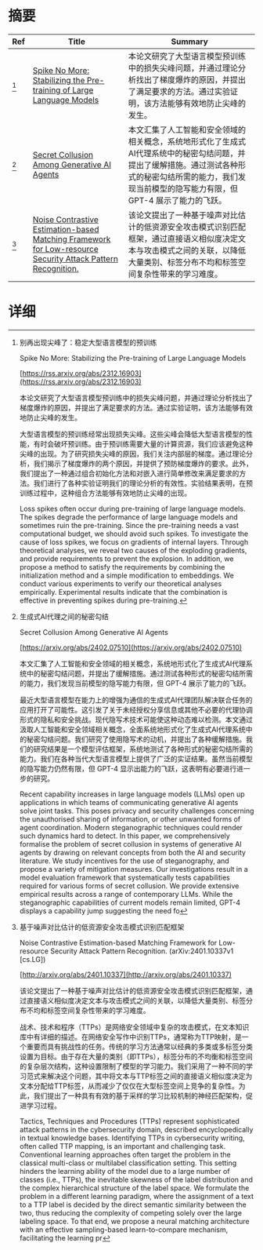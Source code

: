 # 摘要

| Ref | Title | Summary |
| --- | --- | --- |
| [^1] | [Spike No More: Stabilizing the Pre-training of Large Language Models](https://rss.arxiv.org/abs/2312.16903) | 本论文研究了大型语言模型预训练中的损失尖峰问题，并通过理论分析找出了梯度爆炸的原因，并提出了满足要求的方法。通过实验证明，该方法能够有效地防止尖峰的发生。 |
| [^2] | [Secret Collusion Among Generative AI Agents](https://arxiv.org/abs/2402.07510) | 本文汇集了人工智能和安全领域的相关概念，系统地形式化了生成式AI代理系统中的秘密勾结问题，并提出了缓解措施。通过测试各种形式的秘密勾结所需的能力，我们发现当前模型的隐写能力有限，但 GPT-4 展示了能力的飞跃。 |
| [^3] | [Noise Contrastive Estimation-based Matching Framework for Low-resource Security Attack Pattern Recognition.](http://arxiv.org/abs/2401.10337) | 该论文提出了一种基于噪声对比估计的低资源安全攻击模式识别匹配框架，通过直接语义相似度决定文本与攻击模式之间的关联，以降低大量类别、标签分布不均和标签空间复杂性带来的学习难度。 |

# 详细

[^1]: 别再出现尖峰了：稳定大型语言模型的预训练

    Spike No More: Stabilizing the Pre-training of Large Language Models

    [https://rss.arxiv.org/abs/2312.16903](https://rss.arxiv.org/abs/2312.16903)

    本论文研究了大型语言模型预训练中的损失尖峰问题，并通过理论分析找出了梯度爆炸的原因，并提出了满足要求的方法。通过实验证明，该方法能够有效地防止尖峰的发生。

    

    大型语言模型的预训练经常出现损失尖峰。这些尖峰会降低大型语言模型的性能，有时会破坏预训练。由于预训练需要大量的计算资源，我们应该避免这种尖峰的出现。为了研究损失尖峰的原因，我们关注内部层的梯度。通过理论分析，我们揭示了梯度爆炸的两个原因，并提供了预防梯度爆炸的要求。此外，我们提出了一种通过组合初始化方法和对嵌入进行简单修改来满足要求的方法。我们进行了各种实验证明我们的理论分析的有效性。实验结果表明，在预训练过程中，这种组合方法能够有效地防止尖峰的出现。

    Loss spikes often occur during pre-training of large language models. The spikes degrade the performance of large language models and sometimes ruin the pre-training. Since the pre-training needs a vast computational budget, we should avoid such spikes. To investigate the cause of loss spikes, we focus on gradients of internal layers. Through theoretical analyses, we reveal two causes of the exploding gradients, and provide requirements to prevent the explosion. In addition, we propose a method to satisfy the requirements by combining the initialization method and a simple modification to embeddings. We conduct various experiments to verify our theoretical analyses empirically. Experimental results indicate that the combination is effective in preventing spikes during pre-training.
    
[^2]: 生成式AI代理之间的秘密勾结

    Secret Collusion Among Generative AI Agents

    [https://arxiv.org/abs/2402.07510](https://arxiv.org/abs/2402.07510)

    本文汇集了人工智能和安全领域的相关概念，系统地形式化了生成式AI代理系统中的秘密勾结问题，并提出了缓解措施。通过测试各种形式的秘密勾结所需的能力，我们发现当前模型的隐写能力有限，但 GPT-4 展示了能力的飞跃。

    

    最近大型语言模型在能力上的增强为通信的生成式AI代理团队解决联合任务的应用打开了可能性。这引发了关于未经授权分享信息或其他不必要的代理协调形式的隐私和安全挑战。现代隐写术技术可能使这种动态难以检测。本文通过汲取人工智能和安全领域相关概念，全面系统地形式化了生成式AI代理系统中的秘密勾结问题。我们研究了使用隐写术的动机，并提出了各种缓解措施。我们的研究结果是一个模型评估框架，系统地测试了各种形式的秘密勾结所需的能力。我们在各种当代大型语言模型上提供了广泛的实证结果。虽然当前模型的隐写能力仍然有限，但 GPT-4 显示出能力的飞跃，这表明有必要进行进一步的研究。

    Recent capability increases in large language models (LLMs) open up applications in which teams of communicating generative AI agents solve joint tasks. This poses privacy and security challenges concerning the unauthorised sharing of information, or other unwanted forms of agent coordination. Modern steganographic techniques could render such dynamics hard to detect. In this paper, we comprehensively formalise the problem of secret collusion in systems of generative AI agents by drawing on relevant concepts from both the AI and security literature. We study incentives for the use of steganography, and propose a variety of mitigation measures. Our investigations result in a model evaluation framework that systematically tests capabilities required for various forms of secret collusion. We provide extensive empirical results across a range of contemporary LLMs. While the steganographic capabilities of current models remain limited, GPT-4 displays a capability jump suggesting the need fo
    
[^3]: 基于噪声对比估计的低资源安全攻击模式识别匹配框架

    Noise Contrastive Estimation-based Matching Framework for Low-resource Security Attack Pattern Recognition. (arXiv:2401.10337v1 [cs.LG])

    [http://arxiv.org/abs/2401.10337](http://arxiv.org/abs/2401.10337)

    该论文提出了一种基于噪声对比估计的低资源安全攻击模式识别匹配框架，通过直接语义相似度决定文本与攻击模式之间的关联，以降低大量类别、标签分布不均和标签空间复杂性带来的学习难度。

    

    战术、技术和程序（TTPs）是网络安全领域中复杂的攻击模式，在文本知识库中有详细的描述。在网络安全写作中识别TTPs，通常称为TTP映射，是一个重要而具有挑战性的任务。传统的学习方法通常以经典的多类或多标签分类设置为目标。由于存在大量的类别（即TTPs），标签分布的不均衡和标签空间的复杂层次结构，这种设置限制了模型的学习能力。我们采用了一种不同的学习范式来解决这个问题，其中将文本与TTP标签之间的直接语义相似度决定为文本分配给TTP标签，从而减少了仅仅在大型标签空间上竞争的复杂性。为此，我们提出了一种具有有效的基于采样的学习比较机制的神经匹配架构，促进学习过程。

    Tactics, Techniques and Procedures (TTPs) represent sophisticated attack patterns in the cybersecurity domain, described encyclopedically in textual knowledge bases. Identifying TTPs in cybersecurity writing, often called TTP mapping, is an important and challenging task. Conventional learning approaches often target the problem in the classical multi-class or multilabel classification setting. This setting hinders the learning ability of the model due to a large number of classes (i.e., TTPs), the inevitable skewness of the label distribution and the complex hierarchical structure of the label space. We formulate the problem in a different learning paradigm, where the assignment of a text to a TTP label is decided by the direct semantic similarity between the two, thus reducing the complexity of competing solely over the large labeling space. To that end, we propose a neural matching architecture with an effective sampling-based learn-to-compare mechanism, facilitating the learning pr
    

